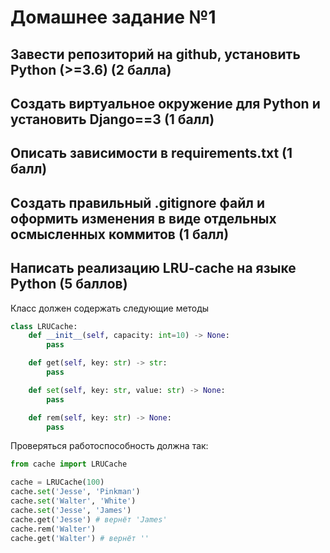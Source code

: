 # Домашнее задание №1

## Завести репозиторий на github, установить Python (>=3.6) (2 балла)
## Создать виртуальное окружение для Python и установить Django==3 (1 балл)
## Описать зависимости в requirements.txt (1 балл)
## Создать правильный .gitignore файл и оформить изменения в виде отдельных осмысленных коммитов (1 балл)
## Написать реализацию LRU-cache на языке Python (5 баллов)
Класс должен содержать следующие методы
```python
class LRUCache:
    def __init__(self, capacity: int=10) -> None:
        pass

    def get(self, key: str) -> str:
        pass

    def set(self, key: str, value: str) -> None:
        pass

    def rem(self, key: str) -> None:
        pass
```
Проверяться работоспособность должна так:
```python
from cache import LRUCache

cache = LRUCache(100)
cache.set('Jesse', 'Pinkman')
cache.set('Walter', 'White')
cache.set('Jesse', 'James')
cache.get('Jesse') # вернёт 'James'
cache.rem('Walter')
cache.get('Walter') # вернёт ''
```
